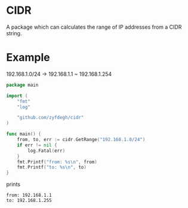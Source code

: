 # CIDR
A package which can calculates the range of IP addresses from a CIDR string.

# Example

192.168.1.0/24 -> 192.168.1.1 ~ 192.168.1.254

```go
package main

import (
	"fmt"
	"log"

	"github.com/zyfdegh/cidr"
)

func main() {
	from, to, err := cidr.GetRange("192.168.1.0/24")
	if err != nil {
		log.Fatal(err)
	}
	fmt.Printf("from: %s\n", from)
	fmt.Printf("to: %s\n", to)
}

```
prints
```
from: 192.168.1.1
to: 192.168.1.255
```